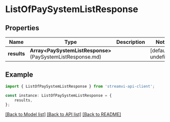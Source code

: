 # ListOfPaySystemListResponse


## Properties

Name | Type | Description | Notes
------------ | ------------- | ------------- | -------------
**results** | **Array&lt;PaySystemListResponse&gt;**(PaySystemListResponse.md) |  | [default to undefined]

## Example

```typescript
import { ListOfPaySystemListResponse } from 'streamvi-api-client';

const instance: ListOfPaySystemListResponse = {
    results,
};
```

[[Back to Model list]](../README.md#documentation-for-models) [[Back to API list]](../README.md#documentation-for-api-endpoints) [[Back to README]](../README.md)
